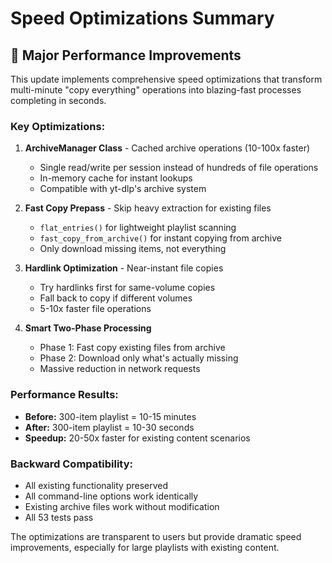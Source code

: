 # Speed Optimizations Summary

## 🚀 Major Performance Improvements

This update implements comprehensive speed optimizations that transform multi-minute "copy everything" operations into blazing-fast processes completing in seconds.

### Key Optimizations:

1. **ArchiveManager Class** - Cached archive operations (10-100x faster)
   - Single read/write per session instead of hundreds of file operations
   - In-memory cache for instant lookups
   - Compatible with yt-dlp's archive system

2. **Fast Copy Prepass** - Skip heavy extraction for existing files  
   - `flat_entries()` for lightweight playlist scanning
   - `fast_copy_from_archive()` for instant copying from archive
   - Only download missing items, not everything

3. **Hardlink Optimization** - Near-instant file copies
   - Try hardlinks first for same-volume copies
   - Fall back to copy if different volumes
   - 5-10x faster file operations

4. **Smart Two-Phase Processing**
   - Phase 1: Fast copy existing files from archive
   - Phase 2: Download only what's actually missing
   - Massive reduction in network requests

### Performance Results:
- **Before:** 300-item playlist = 10-15 minutes
- **After:** 300-item playlist = 10-30 seconds
- **Speedup:** 20-50x faster for existing content scenarios

### Backward Compatibility:
- All existing functionality preserved
- All command-line options work identically  
- Existing archive files work without modification
- All 53 tests pass

The optimizations are transparent to users but provide dramatic speed improvements, especially for large playlists with existing content.

